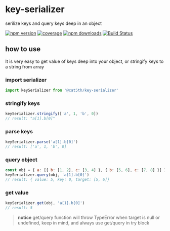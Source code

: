 # key-serializer
serilize keys and query keys deep in an object

[![npm version](https://img.shields.io/npm/v/@cat5th/key-serializer.svg?style=flat-square)](https://www.npmjs.com/package/@cat5th/key-serializer)
[![coverage](https://img.shields.io/codecov/c/github/harvey-woo/key-serializer.svg?style=flat-square)](https://codecov.io/gh/harvey-woo/key-serializer)
[![npm downloads](https://img.shields.io/npm/dt/@cat5th/key-serializer.svg?style=flat-square)](https://www.npmjs.com/package/@cat5th/key-serializer)
[![Build Status](https://img.shields.io/travis/harvey-woo/key-serializer.svg?style=flat-square)](https://travis-ci.org/harvey-woo/key-serializer)

## how to use
It is very easy to get value of keys deep into your object, or stringify keys to a string from array

### import serializer
```javascript
import keySerializer from '@cat5th/key-serializer'
```

### stringify keys

```javascript
keySerializer.stringify(['a', 1, 'b', 0])
// result: "a[1].b[0]"
```
### parse keys

```javascript
keySerializer.parse('a[1].b[0]')
// result: ['a', 1, 'b', 0]
```
### query object

```javascript
const obj = { a: [{ b: [1, 2], c: [3, 4] }, { b: [5, 6], c: [7, 8] }] }
keySerializer.query(obj, 'a[1].b[0]')
// result: { value: 5, key: 0, target: [5, 6]}
```
### get value
```javascript
keySerializer.get(obj, 'a[1].b[0]')
// result: 5
```
> **notice** get/query function will throw TypeError when target is null or undefined, keep in mind, and always use get/query in try block
